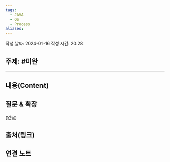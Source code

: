 ```yaml
---
tags:
  - JAVA
  - OS
  - Process
aliases:
---
```

작성 날짜: 2024-01-16
작성 시간: 20:28

## 주제: #미완

----
## 내용(Content)


## 질문 & 확장

(없음)

## 출처(링크)


## 연결 노트










